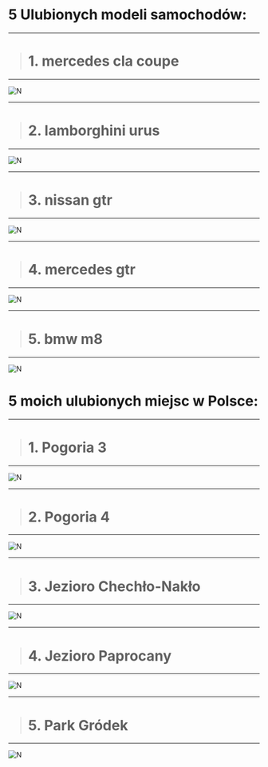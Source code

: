 # 5 Ulubionych modeli samochodów:

---
 > # 1. mercedes cla coupe
---

![N](https://www.mercedes-benz.pl/passengercars/mercedes-benz-cars/models/cla/coupe-c118/amg/comparison-slider/_jcr_content/comparisonslider/par/comparisonslide_761304657/interiorImage.MQ6.12.20191126150616.jpeg)

---
> # 2. lamborghini urus
---

![N](https://wrc.net.pl/app/uploads/2019/12/Mansory-Lamborghini-Urus.jpg)

---
> # 3. nissan gtr
---

![N](https://www-europe.nissan-cdn.net/content/dam/Nissan/nissan_europe/vehicles/gt-r/r35/2_minor_change/overview/19TDIEULHD_GT-R_002.jpg.ximg.l_full_m.smart.jpg)

---
> # 4. mercedes gtr
---

![N](https://wypozyczalniasamochodowwwarszawie.pl/wp-content/uploads/2020/10/mercedes-gtr-7.jpg)

---
> # 5. bmw m8
---

![N](https://i.ytimg.com/vi/Uy-mSOwUndM/maxresdefault.jpg)

# 5 moich ulubionych miejsc w Polsce:

---
> # 1. Pogoria 3
---

![N](https://silesia24.pl/files/_processed_/f/3/csm_103810090_1345365978989648_5796776616671159742_n_9efc54e81c.jpg)

---
> # 2. Pogoria 4
---

![N](https://bi.im-g.pl/im/61/3a/16/z23308641IBG,Pogoria-IV-w-Dabrowie-Gorniczej.jpg)

---
> # 3. Jezioro Chechło-Nakło
---

![N](https://upload.wikimedia.org/wikipedia/commons/thumb/e/e4/Chechlo-Naklo.jpg/1200px-Chechlo-Naklo.jpg)

---
> # 4. Jezioro Paprocany
---

![N](https://roweremposlasku.pl/wp-content/gallery/miejsca-jezioro-paprocany/02-paprocany-promenada.JPG)

---
> # 5. Park Gródek
---

![N](https://1.bp.blogspot.com/-B67qGiu10dc/XqBvXCMsasI/AAAAAAAAme4/A7xi5w2LAGM77eDA2C-_cF3PCwYtxt8swCLcBGAsYHQ/s1600/DSC_0117.JPG)
